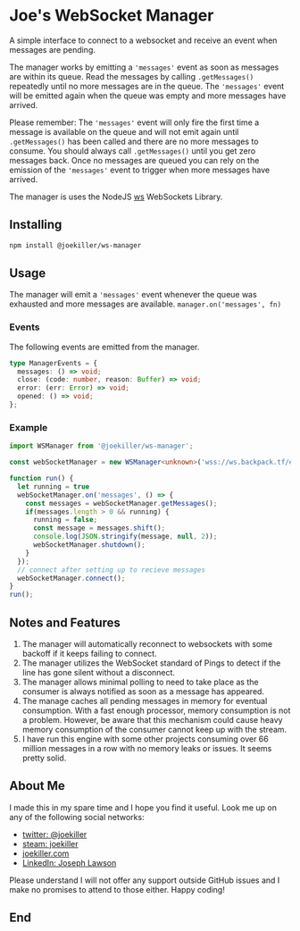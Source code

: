 # Joe's WebSocket Manager
A simple interface to connect to a websocket and receive an event
when messages are pending.

The manager works by emitting a `'messages'` event as soon as messages are
within its queue. Read the messages by calling `.getMessages()` repeatedly
until no more messages are in the queue. The `'messages'` event will be
emitted again when the queue was empty and more messages have arrived.

Please remember: The `'messages'` event will only fire the first time a message
is available on the queue and will not emit again until `.getMessages()` has
been called and there are no more messages to consume. You should always call
`.getMessages()` until you get zero messages back. Once no messages are queued
you can rely on the emission of the `'messages'` event to trigger when more 
messages have arrived.

The manager is uses the NodeJS [ws] WebSockets Library.

## Installing
```bash
npm install @joekiller/ws-manager
```

## Usage
The manager will emit a `'messages'` event whenever the queue was exhausted 
and more messages are available. `manager.on('messages', fn)`

### Events
The following events are emitted from the manager.
```typescript
type ManagerEvents = {
  messages: () => void;
  close: (code: number, reason: Buffer) => void;
  error: (err: Error) => void;
  opened: () => void;
};
```

### Example
```typescript
import WSManager from '@joekiller/ws-manager';

const webSocketManager = new WSManager<unknown>('wss://ws.backpack.tf/events');

function run() {
  let running = true
  webSocketManager.on('messages', () => {
    const messages = webSocketManager.getMessages();
    if(messages.length > 0 && running) {
      running = false;
      const message = messages.shift();
      console.log(JSON.stringify(message, null, 2));
      webSocketManager.shutdown();
    }
  });
  // connect after setting up to recieve messages
  webSocketManager.connect();
}
run();

```

## Notes and Features
1. The manager will automatically reconnect to websockets with some backoff if it
keeps failing to connect.
2. The manager utilizes the WebSocket standard of Pings to detect if the line
has gone silent without a disconnect.
3. The manager allows minimal polling to need to take place as the consumer is
always notified as soon as a message has appeared.
4. The manage caches all pending messages in memory for eventual consumption.
With a fast enough processor, memory consumption is not a problem. However, be
aware that this mechanism could cause heavy memory consumption of the consumer
cannot keep up with the stream.
5. I have run this engine with some other projects consuming over 66 million
messages in a row with no memory leaks or issues. It seems pretty solid.

## About Me
I made this in my spare time and I hope you find it useful. Look me up on
any of the following social networks:

  * [twitter: @joekiller]
  * [steam: joekiller]
  * [joekiller.com]
  * [LinkedIn: Joseph Lawson]

Please understand I will not offer any support outside GitHub issues and I
make no promises to attend to those either. Happy coding!

## End

[twitter: @joekiller]: https://twitter.com/joekiller
[steam: joekiller]: https://steamcommunity.com/id/joekiller/
[joekiller.com]: https://joekiller.com
[LinkedIn: Joseph Lawson]: https://www.linkedin.com/in/joseph-lawson
[ws]: https://github.com/websockets/ws
